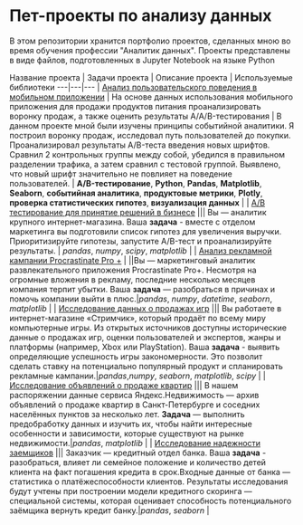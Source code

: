 # Пет-проекты по анализу данных
В этом репозитории хранится портфолио проектов, сделанных мною во время обучения профессии "Аналитик данных".
Проекты представлены в виде файлов, подготовленных в Jupyter Notebook на языке Python

Название проекта | Задачи проекта | Описание проекта | Используемые библиотеки 
---|---|---
| [Анализ пользовательского поведения в мобильном приложении](6_AAB_test) | На основе данных использования мобильного приложения для продажи продуктов питания проанализировать воронку продаж, а также оценить результаты A/A/B-тестирования | В данном проекте мной были изучены принципы событийной аналитики. Я построил воронку продаж, исследовал путь пользователей до покупки. Проанализировал результаты A/B-теста введения новых шрифтов. Сравнил 2 контрольных группы между собой, убедился в правильном разделении трафика, а затем сравнил с тестовой группой. Выявлено, что новый шрифт значительно не повлияет на поведение пользователей.  | **A/B-тестирование**, **Python**, **Pandas**, **Matplotlib**, **Seaborn**, **событийная аналитика**, **продуктовые метрики**, **Plotly**, **проверка статистических гипотез**, **визуализация данных** |
| [A/B тестирование для принятие решений в бизнесе](5_AB_test) ||| Вы — аналитик крупного интернет-магазина. Ваша **задача** - вместе с отделом маркетинга вы подготовили список гипотез для увеличения выручки. Приоритизируйте гипотезы, запустите A/B-тест и проанализируйте результаты. | *pandas*, *numpy*, *scipy*, *matplotlib* |
| [Анализ рекламной кампании Procrastinate Pro +](4_procrastinate_pro) | ||Вы — маркетинговый аналитик развлекательного приложения Procrastinate Pro+. Несмотря на огромные вложения в рекламу, последние несколько месяцев компания терпит убытки. Ваша **задача** — разобраться в причинах и помочь компании выйти в плюс.|*pandas*, *numpy*, *datetime*, *seaborn*, *matplotlib*  |
| [Исследование данных о продажах игр](3_computer_games_research) ||| Вы работаете в интернет-магазине «Стримчик», который продаёт по всему миру компьютерные игры. Из открытых источников доступны исторические данные о продажах игр, оценки пользователей и экспертов, жанры и платформы (например, Xbox или PlayStation). Ваша **задача** - выявить определяющие успешность игры закономерности. Это позволит сделать ставку на потенциально популярный продукт и спланировать рекламные кампании.|*pandas*,*numpy*, *seaborn*, *matplotlib*, *scipy* |
| [Исследование объявлений о продаже квартир](2_real-estate-market-research) ||| В нашем распоряжении данные сервиса Яндекс.Недвижимость — архив объявлений о продаже квартир в Санкт-Петербурге и соседних населённых пунктов за несколько лет. **Задача** — выполнить предобработку данных и изучить их, чтобы найти интересные особенности и зависимости, которые существуют на рынке недвижимости.|*pandas*, *matplotlib* |
| [Исследование надежности заемщиков](1_reliability-of-borrowers-research) ||| Заказчик — кредитный отдел банка. Ваша **задача** - разобраться, влияет ли семейное положение и количество детей клиента на факт погашения кредита в срок.Входные данные от банка — статистика о платёжеспособности клиентов. Результаты исследования будут учтены при построении модели кредитного скоринга — специальной системы, которая оценивает способность потенциального заёмщика вернуть кредит банку.|*pandas*, *seaborn* |